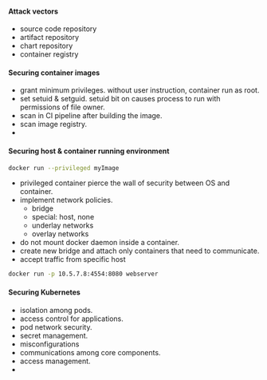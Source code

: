 #### Attack vectors
- source code repository
- artifact repository
- chart repository
- container registry

#### Securing container images
- grant minimum privileges. without user instruction, container run as root.
- set setuid & setguid. setuid bit on causes process to run with permissions of file owner.
- scan in CI pipeline after building the image.
- scan image registry.
- 

#### Securing host & container running environment

```sh
docker run --privileged myImage
```

- privileged container pierce the wall of security between OS and container.
- implement network policies.
	- bridge
	- special: host, none
	- underlay networks
	- overlay networks
- do not mount docker daemon inside a container.
- create new bridge and attach only containers that need to communicate.
- accept traffic from specific host
```sh
docker run -p 10.5.7.8:4554:8080 webserver
```

#### Securing Kubernetes
- isolation among pods.
- access control for applications.
- pod network security.
- secret management.
- misconfigurations
- communications among core components.
- access management.
- 

